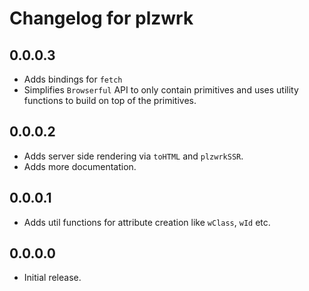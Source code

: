 # Changelog for plzwrk

## 0.0.0.3

- Adds bindings for `fetch`
- Simplifies `Browserful` API to only contain primitives and uses utility functions to build on top of the primitives.

## 0.0.0.2

- Adds server side rendering via `toHTML` and `plzwrkSSR`.
- Adds more documentation.

## 0.0.0.1

- Adds util functions for attribute creation like `wClass`, `wId` etc.

## 0.0.0.0

- Initial release.
